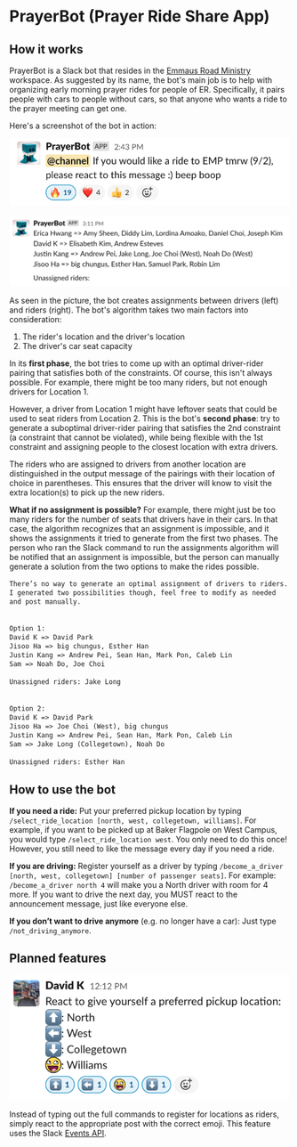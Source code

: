# PrayerBot (Prayer Ride Share App)

## How it works

PrayerBot is a Slack bot that resides in the [Emmaus Road
Ministry](https://emmausroadministry.slack.com) workspace. As suggested by its
name, the bot's main job is to help with organizing early morning prayer rides
for people of ER. Specifically, it pairs people with cars to people without
cars, so that anyone who wants a ride to the prayer meeting can get one.

Here's a screenshot of the bot in action:

![Bot making announcement](images/announcements.png)

![Bot in action](images/assignments.png)

As seen in the picture, the bot creates assignments between drivers (left) and
riders (right). The bot's algorithm takes two main factors into consideration:

1. The rider's location and the driver's location
2. The driver's car seat capacity

In its **first phase**, the bot tries to come up with an optimal driver-rider
pairing that satisfies both of the constraints. Of course, this isn't always
possible. For example, there might be too many riders, but not enough drivers
for Location 1.

However, a driver from Location 1 might have leftover seats that could be used
to seat riders from Location 2. This is the bot's **second phase**: try to generate
a suboptimal driver-rider pairing that satisfies the 2nd constraint (a
constraint that cannot be violated), while being flexible with the 1st
constraint and assigning people to the closest location with extra drivers.

The riders who are assigned to drivers from another location are distinguished
in the output message of the pairings with their location of choice in
parentheses. This ensures that the driver will know to visit the extra
location(s) to pick up the new riders.

**What if no assignment is possible?** For example, there might just be too many
riders for the number of seats that drivers have in their cars. In that case,
the algorithm recognizes that an assignment is impossible, and it shows the
assignments it tried to generate from the first two phases. The person who ran
the Slack command to run the assignments algorithm will be notified that an
assignment is impossible, but the person can manually generate a solution from
the two options to make the rides possible.

```
There’s no way to generate an optimal assignment of drivers to riders. I generated two possibilities though, feel free to modify as needed and post manually.


Option 1:
David K => David Park
Jisoo Ha => big chungus, Esther Han
Justin Kang => Andrew Pei, Sean Han, Mark Pon, Caleb Lin
Sam => Noah Do, Joe Choi

Unassigned riders: Jake Long


Option 2:
David K => David Park
Jisoo Ha => Joe Choi (West), big chungus
Justin Kang => Andrew Pei, Sean Han, Mark Pon, Caleb Lin
Sam => Jake Long (Collegetown), Noah Do

Unassigned riders: Esther Han
```

## How to use the bot

**If you need a ride:** Put your preferred pickup location by typing
`/select_ride_location [north, west, collegetown, williams]`. For example, if
you want to be picked up at Baker Flagpole on West Campus, you would type
`/select_ride_location west`. You only need to do this once! However, you still
need to like the message every day if you need a ride.

**If you are driving:** Register yourself as a driver by typing
`/become_a_driver [north, west, collegetown] [number of passenger seats]`. For
example: `/become_a_driver north 4` will make you a North driver with room for 4
more. If you want to drive the next day, you MUST react to the announcement
message, just like everyone else.

**If you don’t want to drive anymore** (e.g. no longer have a car): Just type
`/not_driving_anymore`.

## Planned features

![Reactions](images/reactions.png)

Instead of typing out the full commands to register for locations as riders,
simply react to the appropriate post with the correct emoji. This feature uses
the Slack [Events API](https://api.slack.com/apis/connections/events-api).
